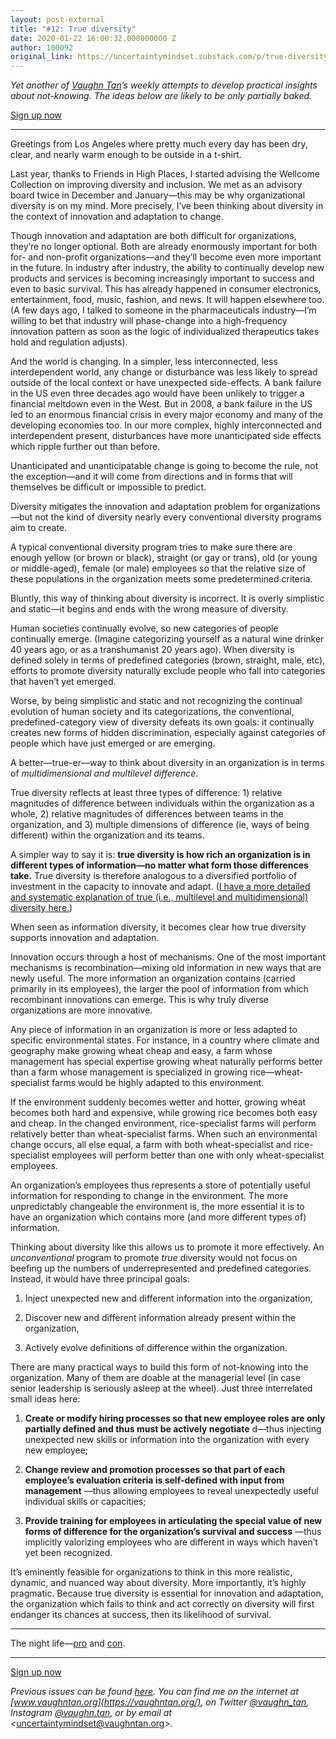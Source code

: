 ```yaml
---
layout: post-external
title: "#12: True diversity"
date: 2020-01-22 16:00:32.000000000 Z
author: 100092
original_link: https://uncertaintymindset.substack.com/p/true-diversity
---
```


_Yet another of [Vaughn Tan](https://vaughntan.org/about)’s weekly attempts to develop practical insights about not-knowing. The ideas below are likely to be only partially baked._

[Sign up now](https://uncertaintymindset.substack.com/subscribe?)

* * *

Greetings from Los Angeles where pretty much every day has been dry, clear, and nearly warm enough to be outside in a t-shirt.

Last year, thanks to Friends in High Places, I started advising the Wellcome Collection on improving diversity and inclusion. We met as an advisory board twice in December and January—this may be why organizational diversity is on my mind. More precisely, I’ve been thinking about diversity in the context of innovation and adaptation to change.

Though innovation and adaptation are both difficult for organizations, they’re no longer optional. Both are already enormously important for both for- and non-profit organizations—and they’ll become even more important in the future. In industry after industry, the ability to continually develop new products and services is becoming increasingly important to success and even to basic survival. This has already happened in consumer electronics, entertainment, food, music, fashion, and news. It will happen elsewhere too. (A few days ago, I talked to someone in the pharmaceuticals industry—I’m willing to bet that industry will phase-change into a high-frequency innovation pattern as soon as the logic of individualized therapeutics takes hold and regulation adjusts).

And the world is changing. In a simpler, less interconnected, less interdependent world, any change or disturbance was less likely to spread outside of the local context or have unexpected side-effects. A bank failure in the US even three decades ago would have been unlikely to trigger a financial meltdown even in the West. But in 2008, a bank failure in the US led to an enormous financial crisis in every major economy and many of the developing economies too. In our more complex, highly interconnected and interdependent present, disturbances have more unanticipated side effects which ripple further out than before.

Unanticipated and unanticipatable change is going to become the rule, not the exception—and it will come from directions and in forms that will themselves be difficult or impossible to predict.

Diversity mitigates the innovation and adaptation problem for organizations—but not the kind of diversity nearly every conventional diversity programs aim to create.

A typical conventional diversity program tries to make sure there are enough yellow (or brown or black), straight (or gay or trans), old (or young or middle-aged), female (or male) employees so that the relative size of these populations in the organization meets some predetermined criteria.

Bluntly, this way of thinking about diversity is incorrect. It is overly simplistic and static—it begins and ends with the wrong measure of diversity.

Human societies continually evolve, so new categories of people continually emerge. (Imagine categorizing yourself as a natural wine drinker 40 years ago, or as a transhumanist 20 years ago). When diversity is defined solely in terms of predefined categories (brown, straight, male, etc), efforts to promote diversity naturally exclude people who fall into categories that haven’t yet emerged.

Worse, by being simplistic and static and not recognizing the continual evolution of human society and its categorizations, the conventional, predefined-category view of diversity defeats its own goals: it continually creates new forms of hidden discrimination, especially against categories of people which have just emerged or are emerging.

A better—true-er—way to think about diversity in an organization is in terms of _multidimensional and multilevel difference_.

True diversity reflects at least three types of difference: 1) relative magnitudes of difference between individuals within the organization as a whole, 2) relative magnitudes of differences between teams in the organization, and 3) multiple dimensions of difference (ie, ways of being different) within the organization and its teams.

A simpler way to say it is: **true diversity is how rich an organization is in different types of information—no matter what form those differences take.** True diversity is therefore analogous to a diversified portfolio of investment in the capacity to innovate and adapt. ([I have a more detailed and systematic explanation of true (i.e., multilevel and multidimensional) diversity here.](https://vaughntan.org/multilevel-multidimensional-diversity))

When seen as information diversity, it becomes clear how true diversity supports innovation and adaptation.

Innovation occurs through a host of mechanisms. One of the most important mechanisms is recombination—mixing old information in new ways that are newly useful. The more information an organization contains (carried primarily in its employees), the larger the pool of information from which recombinant innovations can emerge. This is why truly diverse organizations are more innovative.

Any piece of information in an organization is more or less adapted to specific environmental states. For instance, in a country where climate and geography make growing wheat cheap and easy, a farm whose management has special expertise growing wheat naturally performs better than a farm whose management is specialized in growing rice—wheat-specialist farms would be highly adapted to this environment.

If the environment suddenly becomes wetter and hotter, growing wheat becomes both hard and expensive, while growing rice becomes both easy and cheap. In the changed environment, rice-specialist farms will perform relatively better than wheat-specialist farms. When such an environmental change occurs, all else equal, a farm with both wheat-specialist and rice-specialist employees will perform better than one with only wheat-specialist employees.

An organization’s employees thus represents a store of potentially useful information for responding to change in the environment. The more unpredictably changeable the environment is, the more essential it is to have an organization which contains more (and more different types of) information.

Thinking about diversity like this allows us to promote it more effectively. An _unconventional_ program to promote _true_ diversity would not focus on beefing up the numbers of underrepresented and predefined categories. Instead, it would have three principal goals:

1. Inject unexpected new and different information into the organization,

2. Discover new and different information already present within the organization,

3. Actively evolve definitions of difference within the organization. 

There are many practical ways to build this form of not-knowing into the organization. Many of them are doable at the managerial level (in case senior leadership is seriously asleep at the wheel). Just three interrelated small ideas here:

1. **Create or modify hiring processes so that new employee roles are only partially defined and thus must be actively negotiate** d—thus injecting unexpected new skills or information into the organization with every new employee;

2. **Change review and promotion processes so that part of each employee’s evaluation criteria is self-defined with input from management** —thus allowing employees to reveal unexpectedly useful individual skills or capacities;

3. **Provide training for employees in articulating the special value of new forms of difference for the organization’s survival and success** —thus implicitly valorizing employees who are different in ways which haven’t yet been recognized.

It’s eminently feasible for organizations to think in this more realistic, dynamic, and nuanced way about diversity. More importantly, it’s highly pragmatic. Because true diversity is essential for innovation and adaptation, the organization which fails to think and act correctly on diversity will first endanger its chances at success, then its likelihood of survival.

* * *

The night life—[pro](https://www.youtube.com/watch?v=umAurdHLNzU) and [con](https://www.youtube.com/watch?v=74Gl10M7GGY).

* * *

[Sign up now](https://uncertaintymindset.substack.com/subscribe?)

_Previous issues can be found [here](https://uncertaintymindset.substack.com/). You can find me on the internet at _[www.vaughntan.org](https://vaughntan.org/)_, on Twitter _[@vaughn\_tan](https://twitter.com/vaughn_tan)_, Instagram _[@vaughn.tan](https://www.instagram.com/vaughn.tan/)_, or by email at \<_[uncertaintymindset@vaughntan.org](mailto:uncertaintymindset@vaughntan.org)\>_._
